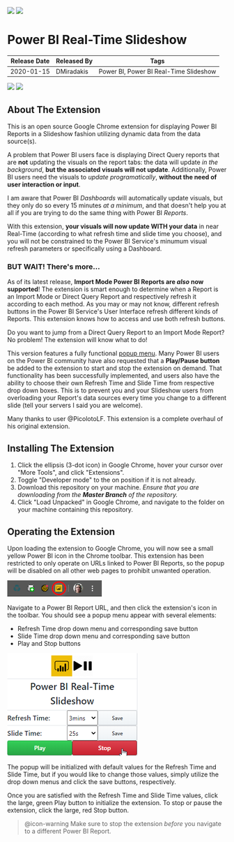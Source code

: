 ﻿<img src="https://i.ibb.co/vx5CZrd/icon48.png"></img>
<img src="https://i.ibb.co/2Pfgx16/Play-Pause-Button.png"></img>
# Power BI Real-Time Slideshow

| Release Date | Released By | Tags |
| --- | --- | --- |
| 2020-01-15 | DMiradakis | Power BI, Power BI Real-Time Slideshow |

<img src="https://img.shields.io/badge/build-stable-green"> <img src="https://img.shields.io/badge/release-v2.0.0--alpha-yellow">

## About The Extension
This is an open source Google Chrome extension for displaying Power BI Reports in a Slideshow fashion utilizing dynamic data from the data source(s).

A problem that Power BI users face is displaying Direct Query reports that are **not** updating the visuals on the report tabs: the data will update *in the background*, **but the associated visuals will not update**. Additionally, Power BI users need the visuals to *update programatically*, **without the need of user interaction or input**.

I am aware that Power BI *Dashboards* will automatically update visuals, but they only do so every 15 minutes *at a minimum*, and that doesn't help you at all if you are trying to do the same thing with Power BI *Reports*.

With this extension, **your visuals will now update WITH your data** in near Real-Time (according to what refresh time and slide time you choose), and you will not be constrained to the Power BI Service's minumum visual refresh parameters or specifically using a Dashboard.

### BUT WAIT! There's more...

As of its latest release, **Import Mode Power BI Reports are *also* now supported**! The extension is smart enough to determine when a Report is an Import Mode or Direct Query Report and respectively refresh it according to each method. As you may or may not know, different refresh buttons in the Power BI Service's User Interface refresh different kinds of Reports. This extension knows how to access and use both refresh buttons.

Do you want to jump from a Direct Query Report to an Import Mode Report? No problem! The extension will know what to do!

This version features a fully functional <u>popup menu</u>. Many Power BI users on the Power BI community have also requested that a **Play/Pause button** be added to the extension to start and stop the extension on demand. That functionality has been successfully implemented, and users also have the ability to choose their own Refresh Time and Slide Time from respective drop down boxes. This is to prevent you and your Slideshow users from overloading your Report's data sources every time you change to a different slide (tell your servers I said you are welcome).

Many thanks to user @PicolotoLF. This extension is a complete overhaul of his original extension.

## Installing The Extension
1. Click the ellipsis (3-dot icon) in Google Chrome, hover your cursor over "More Tools", and click "Extensions".
2. Toggle "Developer mode" to the on position if it is not already.
3. Download this repository on your machine. *Ensure that you are downloading from the **Master Branch** of the repository.*
4. Click "Load Unpacked" in Google Chrome, and navigate to the folder on your machine containing this repository.

## Operating the Extension
Upon loading the extension to Google Chrome, you will now see a small yellow Power BI icon in the Chrome toolbar. This extension has been restricted to only operate on URLs linked to Power BI Reports, so the popup will be disabled on all other web pages to prohibit unwanted operation.

<img src="img/Documentation - Icon.png"></img>

Navigate to a Power BI Report URL, and then click the extension's icon in the toolbar. You should see a popup menu appear with several elements:
* Refresh Time drop down menu and corresponding save button
* Slide Time drop down menu and corresponding save button
* Play and Stop buttons

<img src="img/Documentation - Popup.png"></img>

The popup will be initialized with default values for the Refresh Time and Slide Time, but if you would like to change those values, simply utilize the drop down menus and click the save buttons, respectively.

Once you are satisfied with the Refresh Time and Slide Time values, click the large, green Play button to initialize the extension. To stop or pause the extension, click the large, red Stop button.

> @icon-warning Make sure to stop the extension *before* you navigate to a different Power BI Report.
